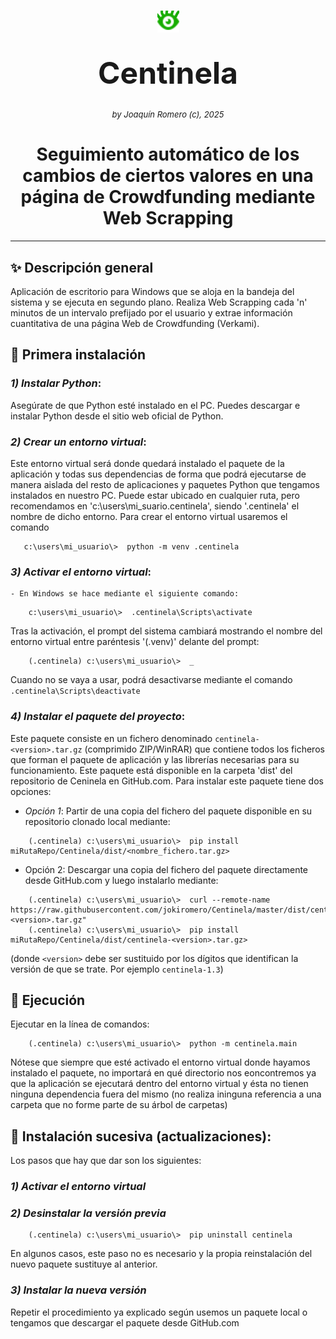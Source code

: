 <h1 align="center">
   <img width="auto" height="35px" src="https://github.com/jokiromero/Centinela/blob/master/centinela/images/ojo_abierto.png"/>
   <p><font size="18px">Centinela</font></p>
</h1>
<p align="center"><font size="2"><i>by Joaquín Romero (c), 2025</i></font></p>
<h1 align="center">Seguimiento automático de los cambios de ciertos valores en una página de Crowdfunding mediante Web Scrapping</h1>

 
<hr />

## ✨ Descripción general  
Aplicación de escritorio para Windows que se aloja en la bandeja del sistema y se ejecuta en segundo plano.
Realiza Web Scrapping cada 'n' minutos de un intervalo prefijado por el usuario y extrae información cuantitativa de una página Web de Crowdfunding (Verkami).
  
##  🧩 Primera instalación  
### *1) Instalar Python*: 
Asegúrate de que Python esté instalado en el PC. Puedes descargar e instalar Python desde el sitio web oficial de Python.

### *2) Crear un entorno virtual*: 
Este entorno virtual será donde quedará instalado el paquete de la aplicación y todas sus dependencias de forma que podrá ejecutarse de manera aislada del resto de aplicaciones y paquetes Python que tengamos instalados en nuestro PC. Puede estar ubicado en cualquier ruta, pero recomendamos en 'c:\users\mi_suario\.centinela', siendo '.centinela' el nombre de dicho entorno. Para crear el entorno virtual usaremos el comando
~~~
   c:\users\mi_usuario\>  python -m venv .centinela
~~~

### *3) Activar el entorno virtual*:
    - En Windows se hace mediante el siguiente comando:
~~~
    c:\users\mi_usuario\>  .centinela\Scripts\activate 
~~~

Tras la activación, el prompt del sistema cambiará mostrando el nombre del entorno virtual entre paréntesis '(.venv)' delante del prompt:
~~~
    (.centinela) c:\users\mi_usuario\>  _ 
~~~

Cuando no se vaya a usar, podrá desactivarse mediante el comando ` .centinela\Scripts\deactivate `

### *4) Instalar el paquete del proyecto*: 
Este paquete consiste en un fichero denominado `centinela-<version>.tar.gz` (comprimido ZIP/WinRAR) que contiene todos los ficheros que forman el paquete de aplicación y las librerías necesarias para su funcionamiento. Este paquete está disponible en la carpeta 'dist' del repositorio de Ceninela en GitHub.com. Para instalar este paquete tiene dos opciones: 
- _Opción 1_: Partir de una copia del fichero del paquete disponible en su repositorio clonado local mediante: 
~~~
    (.centinela) c:\users\mi_usuario\>  pip install miRutaRepo/Centinela/dist/<nombre_fichero.tar.gz>
~~~
- Opción 2: Descargar una copia del fichero del paquete directamente desde GitHub.com y luego instalarlo mediante:
~~~
    (.centinela) c:\users\mi_usuario\>  curl --remote-name https://raw.githubusercontent.com/jokiromero/Centinela/master/dist/centinela-<version>.tar.gz" 
    (.centinela) c:\users\mi_usuario\>  pip install miRutaRepo/Centinela/dist/centinela-<version>.tar.gz>
~~~
(donde `<version>` debe ser sustituido por los dígitos que identifican la versión de que se trate. Por ejemplo `centinela-1.3`)

## 📜 Ejecución  
Ejecutar en la línea de comandos:
~~~
    (.centinela) c:\users\mi_usuario\>  python -m centinela.main
~~~

Nótese que siempre que esté activado el entorno virtual donde hayamos instalado el paquete, no importará en qué directorio nos eoncontremos ya que la aplicación se ejecutará dentro del entorno virtual y ésta no tienen ninguna dependencia fuera del mismo (no realiza ininguna referencia a una carpeta que no forme parte de su árbol de carpetas)

## 🔧 Instalación sucesiva (actualizaciones):

Los pasos que hay que dar son los siguientes:
### *1) Activar el entorno virtual*
### *2) Desinstalar la versión previa*
~~~
    (.centinela) c:\users\mi_usuario\>  pip uninstall centinela 
~~~
En algunos casos, este paso no es necesario y la propia reinstalación del nuevo paquete sustituye al anterior.

### *3) Instalar la nueva versión*

Repetir el procedimiento ya explicado según usemos un paquete local o tengamos que descargar el paquete desde GitHub.com


